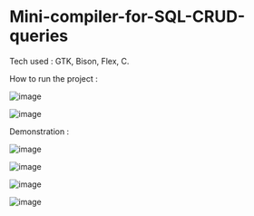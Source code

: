 # Mini-compiler-for-SQL-CRUD-queries
Tech used : GTK, Bison, Flex, C.

How to run the project :



![image](https://github.com/aymenAbessi/Mini-compiler-for-SQL-CRUD-queries/assets/99690345/d9d5aafc-7292-449c-a33e-58481e9f0061)

![image](https://github.com/aymenAbessi/Mini-compiler-for-SQL-CRUD-queries/assets/99690345/21c3b766-4bf4-4086-a1c7-cc42b2d35785)



Demonstration :


![image](https://github.com/aymenAbessi/Mini-compiler-for-SQL-CRUD-queries/assets/99690345/a1f7fb80-dbe7-4106-b9b6-6915662ad5e0)

![image](https://github.com/aymenAbessi/Mini-compiler-for-SQL-CRUD-queries/assets/99690345/bfbfbcb0-8f3b-45f3-b899-5bd47cf7d5c4)

![image](https://github.com/aymenAbessi/Mini-compiler-for-SQL-CRUD-queries/assets/99690345/77a8a50e-6acb-4eb3-944d-d0f76ee42855)

![image](https://github.com/aymenAbessi/Mini-compiler-for-SQL-CRUD-queries/assets/99690345/6e9cc64a-84a5-4800-95df-423f292bb2e9)

